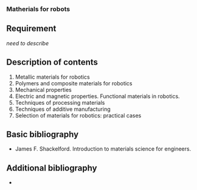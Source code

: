 ### Matherials for robots

## Requirement

*need to describe*

## Description of contents

1. Metallic materials for robotics
2. Polymers and composite materials for robotics
3. Mechanical properties
4. Electric and magnetic properties. Functional materials in robotics.
5. Techniques of processing materials
6. Techniques of additive manufacturing
7. Selection of materials for robotics: practical cases

## Basic bibliography

- James F. Shackelford. Introduction to materials science for engineers. 

## Additional bibliography

- 